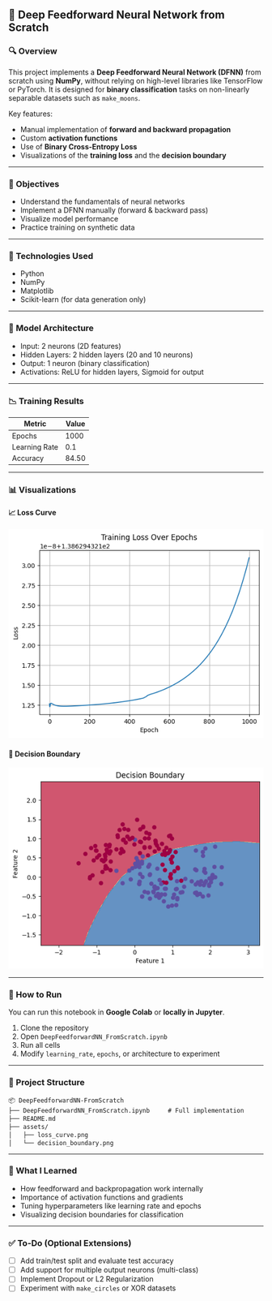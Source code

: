 ## 🧠 Deep Feedforward Neural Network from Scratch

### 🔍 Overview

This project implements a **Deep Feedforward Neural Network (DFNN)** from scratch using **NumPy**, without relying on high-level libraries like TensorFlow or PyTorch. It is designed for **binary classification** tasks on non-linearly separable datasets such as `make_moons`.

Key features:

* Manual implementation of **forward and backward propagation**
* Custom **activation functions**
* Use of **Binary Cross-Entropy Loss**
* Visualizations of the **training loss** and the **decision boundary**

---

### 📌 Objectives

* Understand the fundamentals of neural networks
* Implement a DFNN manually (forward & backward pass)
* Visualize model performance
* Practice training on synthetic data

---

### 🧰 Technologies Used

* Python
* NumPy
* Matplotlib
* Scikit-learn (for data generation only)

---

### 🧠 Model Architecture

* Input: 2 neurons (2D features)
* Hidden Layers: 2 hidden layers (20 and 10 neurons)
* Output: 1 neuron (binary classification)
* Activations: ReLU for hidden layers, Sigmoid for output

---

### 📉 Training Results

| Metric        | Value            |
| ------------- | ---------------- |
| Epochs        | 1000             |
| Learning Rate | 0.1              |
| Accuracy      | 84.50  |

---

### 📊 Visualizations

#### 📈 Loss Curve

![Loss Curve](assets/loss_curve.png)

#### 🧭 Decision Boundary

![Decision Boundary](assets/decision_boundary.png)

---

### 🚀 How to Run

You can run this notebook in **Google Colab** or **locally in Jupyter**.

1. Clone the repository
2. Open `DeepFeedforwardNN_FromScratch.ipynb`
3. Run all cells
4. Modify `learning_rate`, `epochs`, or architecture to experiment

---

### 📁 Project Structure

```
📦 DeepFeedforwardNN-FromScratch
├── DeepFeedforwardNN_FromScratch.ipynb     # Full implementation
├── README.md
├── assets/
│   ├── loss_curve.png
│   └── decision_boundary.png
```

---

### 🧠 What I Learned

* How feedforward and backpropagation work internally
* Importance of activation functions and gradients
* Tuning hyperparameters like learning rate and epochs
* Visualizing decision boundaries for classification

---

### ✅ To-Do (Optional Extensions)

* [ ] Add train/test split and evaluate test accuracy
* [ ] Add support for multiple output neurons (multi-class)
* [ ] Implement Dropout or L2 Regularization
* [ ] Experiment with `make_circles` or XOR datasets
